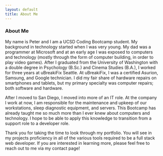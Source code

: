```yaml
---
layout: default
title: About Me
---
```


### About Me

My name is Peter and I am a UCSD Coding Bootcamp student. My background in technology started when I was very young. My dad was a programmer at Microsoft and at an early age I was exposed to computers and technology (mostly through the form of computer building, in order to play video games). After I graduated from the University of Washington with a double degree in Psychology (B.Sc.) and Cinema Studies (B.A.), I worked for three years at uBreakiFix Seattle. At uBreakiFix, I was a certified Asurion, Samsung, and Google technician. I did my fair share of hardware repairs on smartphones and tablets, but my primary specialty was computer repairs; both software and hardware.

After I moved to San Diego, I moved into more of an IT role. At the company I work at now, I am responsible for the maintenance and upkeep of our workstations, sleep diagnostic equipment, and servers. This Bootcamp has already taught me so much more than I ever knew about computers and technology. I hope to be able to apply this knowledge to transition from a support role to a developer role.

Thank you for taking the time to look through my portfolio. You will see in my projects proficiency in all of the various tools required to be a full stack web developer. If you are interested in learning more, please feel free to reach out to me via my contact page!